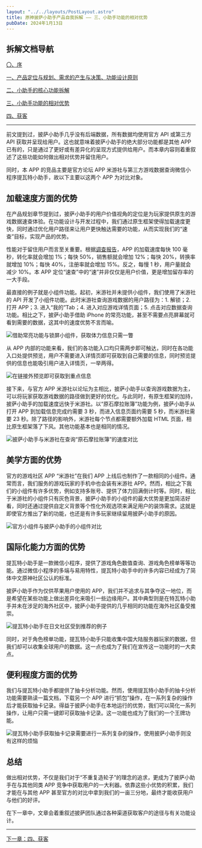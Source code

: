 ```yaml
---
layout: "../../layouts/PostLayout.astro"
title: 原神披萨小助手产品自我拆解 —— 三、小助手功能的相对优势
pubDate: 2024年1月13日
---
```


## 拆解文档导航

[〇、序](/blogs/gi-product-dismantle-0)

[一、产品定位与规划、需求的产生与决策、功能设计原则](/blogs/gi-product-dismantle-1)

[二、小助手的核心功能拆解](/blogs/gi-product-dismantle-2)

[三、小助手功能的相对优势](/blogs/gi-product-dismantle-3)

[四、获客](/blogs/gi-product-dismantle-4)

---

前文提到过，披萨小助手几乎没有后端数据，所有数据均使用官方 API 或第三方 API 获取并呈现给用户。这也就意味着披萨小助手的绝大部分功能都是其他 APP 已有的，只是通过了更好或有差异化的呈现方式提供给用户。而本章内容则着重叙述了这些功能如何做出相对优势并留住用户。

同时，本 APP 的竞品主要是官方论坛 APP 米游社与第三方游戏数据查询微信小程序提瓦特小助手，故以下主要以这两个 APP 为对比对象。

## 加载速度方面的优势

在产品规划章节提到过，披萨小助手的用户价值视角的定位是为玩家提供原生的游戏数据速查体验。在功能设计与开发过程中，我们通过原生框架使得加载速度更快，同时通过优化用户路径来让用户更快触达需要的功能，从而实现我们的“速查”目标，实现产品的优势。

性能对于留住用户而言至关重要。根据[调查报告](popover '来源：<a href="https://web.dev/learn/performance/why-speed-matters" target="_blank">Mobify 的案例</a>、<a href="https://www.digitalcommerce360.com/2010/08/19/web-accelerator-revs-conversion-and-sales-autoanything/" target="_blank">AutoAnything 的案例</a>、<a href="https://www.thinkwithgoogle.com/intl/en-gb/marketing-strategies/app-and-mobile/furniture-village-and-greenlight-slash-page-load-times-boosting-user-experience/" target="_blank">Furniture Village 的案例</a>、<a href="https://medium.com/pinterest-engineering/driving-user-growth-with-performance-improvements-cfc50dafadd7" target="_blank">Pinterest 的案例</a>、<a href="https://www.creativebloq.com/features/how-the-bbc-builds-websites-that-scale" target="_blank">BBC 的案例</a>。')，APP 的加载速度每快 100 毫秒，转化率就会增加 1%；每快 50%，销售额就会增加 12%；每快 20%，转换率就增加 10%；每快 40%，注册率就会增加 15%。反之，每慢 1 秒，用户量就会减少 10%。本 APP 定位“速查”中的“速”并非仅仅是用户价值，更是增加留存率的一大手段。

最直接的例子就是小组件功能。起初，米游社并未提供小组件，我们使用了米游社的 API 开发了小组件功能。此时米游社查询游戏数据的用户路径为：1. 解锁；2. 打开 APP；3. 进入“我的”Tab；4. 进入对应游戏详情页面；5. 点击对应数据查询功能。相比之下，披萨小助手借助 iPhone 的常亮功能，甚至不需要点亮屏幕就可看到需要的数据，这其中的速度优势不言而喻。

![借助常亮功能与锁屏小组件，获取体力信息只需一瞥](/images/gi-widget-8.png "借助常亮功能与锁屏小组件，获取体力信息甚至不需要点亮手机")

从 APP 内部的功能来看，我们的各功能入口均只需两步即可触达，同时在各功能入口处提供预览，用户不需要进入详情页即可获取到自己需要的信息，同时预览提供的信息也能吸引用户进入详情页，一举两得。

![在链接外预览即可获取到重点信息](/images/gi-widget-6.png "入口提供了预览以便更快获取到重点信息")

接下来，与官方 APP 米游社以论坛为主相比，披萨小助手以查询游戏数据为主，可以将玩家获取游戏数据的路径做到更好的优化。与此同时，有原生框架的加持，披萨小助手的加载速度远快于米游社。以“原石摩拉账簿”功能为例，披萨小助手从打开 APP 到加载信息完成约需要 3 秒，而进入信息页面约需要 5 秒，而米游社需要 23 秒。除了路径的影响外，米游社每个节点都需要额外加载 HTML 页面，相比原生框架落了下风。其他功能基本也是相同的情况。

![披萨小助手与米游社在查询“原石摩拉账簿”的速度对比](/images/gi-widget-7.gif "披萨小助手与米游社在查询“原石摩拉账簿”的速度对比")

## 美学方面的优势

官方的游戏社区 APP “米游社”在我们 APP 上线后也制作了一款相同的小组件。通常而言，我们服务的游戏玩家的手机中也会装有米游社 APP。然而，相比之下我们的小组件有许多优势，例如支持多账号、提供了体力回满倒计时等。同时，相比于米游社的小组件只有灰色背景，披萨小助手的小组件的最大优势是更加简洁好看，同时还通过提供自定义背景等个性化外观选项来满足用户的装饰需求。这就是即使官方推出了新的功能，也还是有许多玩家继续留用披萨小助手的原因。

![官方小组件与披萨小助手的小组件对比](/images/gi-widget-5.png "披萨小助手的小组件与官方小组件对比")

## 国际化能力方面的优势

提瓦特小助手是一款微信小程序，提供了游戏角色数值查询、游戏角色榜单等等功能。通过微信小程序的多端与易用特性，提瓦特小助手中的许多内容已经成为了简体中文原神社区公认的标准。

披萨小助手作为仅供苹果用户使用的 APP，我们并不追求与其争夺这一地位，而是希望在某些功能上做出差异化来吸引一些边缘用户。其中典型则是在特瓦特小助手并未在涉足的海外社区中，披萨小助手提供的几乎相同的功能在海外社区备受推崇。

![提瓦特小助手在日文社区受到推荐的例子](/images/gi-widget-9.png "日本玩家推荐披萨小助手的游戏角色数值查询与游戏角色榜单")

同时，对于角色榜单功能，提瓦特小助手只能收集中国大陆服务器玩家的数据，但我们却可以收集全球用户的数据。这一点也成为了我们在宣传这一功能时的一大卖点。

## 便利程度方面的优势

我们与提瓦特小助手都提供了抽卡分析功能。然而，使用提瓦特小助手的抽卡分析功能需要熟读一篇文档，下载另一个 APP 进行“抓包”操作，在一系列复杂的操作后才能获取抽卡记录。得益于披萨小助手在本地运行的优势，我们可以简化一系列操作，让用户只需一键即可获取抽卡记录。这一功能也成为了我们的一个王牌功能。

![提瓦特小助手获取抽卡记录需要进行一系列复杂的操作，使用披萨小助手则没有这样的烦恼](/images/gi-widget-10.png "提瓦特小助手获取抽卡记录需要进行一系列复杂的操作，使用披萨小助手则没有这样的烦恼")

## 总结

做出相对优势，不仅是我们对于“不重复造轮子”的理念的追求，更成为了披萨小助手在与其他同类 APP 竞争中获取用户的一大利器。依靠这些小优势的积累，我们才能在与其他 APP 甚至官方的对比中拿到我们的一亩三分地，最终才能收获用户与他们的好评。

在下一章中，文章会着重叙述披萨团队通过各种渠道获取客户的途径与有关功能设计。

---

[下一章：四、获客](/blogs/gi-product-dismantle-4)